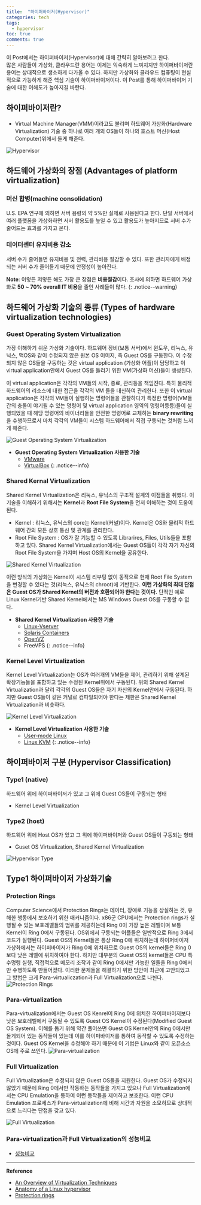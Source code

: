 ```yaml
---
title:  "하이퍼바이저(Hypervisor)"
categories: tech
tags:
  - hypervisor
toc: true
comments: true
---
```

이 Post에서는 하이퍼바이저(Hypervisor)에 대해 간략히 알아보려고 한다.    
많은 사람들이 가상화, 클라우드란 용어는 이제는 익숙하게 느껴지지만
하이퍼바이저란 용어는 상대적으로 생소하게 다가올 수 있다. 하지만 가상화와
클라우드 컴퓨팅이 현실적으로 가능하게 해준 핵심 기술이 하이퍼바이저이다.
이 Post를 통해 하이퍼바이저 기술에 대한 이해도가 높아지길 바란다.    
    
    
## 하이퍼바이저란?
+ Virtual Machine Manager(VMM)이라고도 불리며 하드웨어 가상화(Hardware
  Virtualization) 기술 중 하나로 여러 개의 OS들이 하나의 호스트 머신(Host
  Computer)위에서 돌게 해준다.  
      
![Hypervisor](https://www.dropbox.com/s/qgchb6vpqt016jn/hypervisor.jpeg?raw=1)
    
    
## 하드웨어 가상화의 장점 (Advantages of platform virtualization)
### 머신 합병(machine consolidation)    
U.S. EPA 연구에 의하면 서버 용량의 약 5%만 실제로 사용된다고 한다. 단일
서버에서 여러 플랫폼을 가상화하면 서버 활용도를 높일 수 있고 활용도가
높아지므로 서버 수가 줄어드는 효과를 가지고 온다.
### 데이터센터 유지비용 감소   
서버 수가 줄어들면 유지비용 및 전력, 관리비용 절감할 수 있다. 또한 관리자에게
배정되는 서버 수가 줄어들기 때문에 안정성이 높아진다.    
     
**Note**: 이렇든 저렇든 해도 가장 큰 장점은 **비용절감**이다. 조사에 의하면 하드웨어 가상화로
**50 ~ 70% overall IT 비용**을 줄인 사례들이 많다.
{: .notice--warning}
    
    
## 하드웨어 가상화 기술의 종류 (Types of hardware virtualization technologies)
###  Guest Operating System Virtualization
가장 이해하기 쉬운 가상화 기술이다. 하드웨어 장비(보통 서버)에서 윈도우, 리눅스, 유닉스, 맥OS와 같이 수정되지 않은 원본 OS 이미지, 즉 Guest OS를 구동한다. 이 수정되지 않은 OS들을 구동하는 것은 virtual application (가상화 어플)이 담당하고 이 virtual application안에서 Guest OS를 돌리기 위한 VM(가상화 머신)들이 생성된다.      
     
이 virtual application은 각각의 VM들의 시작, 종료, 관리등을 책임진다. 특히
물리적 하드웨어의 리소스에 대한 접근을 각각의 VM 들을 대신하여 관리한다.
또한 이 virtual application은 각각의 VM들이
실행하는 명령어들을 관찰하다가 특정한 명령어(VM들간의 충돌이 야기될 수 있는
명령어 및 virtual application 영역의 명령어등등)들이 실행되었을 때 해당
명령어의 바이너리들을 안전한 명령어로 교체하는 **binary rewriting**을
수행하므로서 마치 각각의 VM들이 시스템 하드웨어에서 직접 구동되는 것처럼 느끼게
해준다.
   
![Guest Operating System
Virtualization](https://www.dropbox.com/s/jlzegmqs10h5d88/guest_os.jpeg?raw=1)
    
+ **Guest Operating System Virtualization 사용한 기술**
    - [VMware](https://www.vmware.com/kr.html)
    - [VirtualBox](https://www.virtualbox.org/)
{: .notice--info}

### Shared Kernal Virtualization
Shared Kernel Virtualization은 리눅스, 유닉스의 구조적 설계의 이점들을 취했다.
이 기술을 이해하기 위해서는 **Kernel**과 **Root File System**을 먼저 이해하는 것이
도움이 된다.
+ Kernel : 리눅스, 유닉스의 core는 Kernel(커널)이다. Kernel은 OS와 물리적
  하드웨어 간의 모든 상호 통신 및 관계를 관리한다.
+ Root File System : OS가 잘 기능할 수 있도록 Librarires, Files, Utils들을
  포함하고 있다.
Shared Kernel Virtualization에서는 Guest OS들이 각각 자기 자신의 Root File
System을 가지며 Host OS의 Kernel을 공유한다.

![Shared Kernel
Virtualization](https://www.dropbox.com/s/mwddff2hlbzmirh/shared_kernel.jpeg?raw=1)

이런 방식의 가상화는 Kernel이 시스템 리부팅 없이 동적으로 현재 Root File
System을 변경할 수 있다는 것(리눅스, 유닉스의 chroot)에 기반한다. **이런 가상화의
최대 단점은 Guest OS가 Shared Kernel의 버전과 호환되어야 한다는 것이다.** 단적인
예로 Linux Kernel기반 Shared Kernel에서는 MS Windows Guest OS를 구동할 수 없다.

+ **Shared Kernel Virtualization 사용한 기술**
    - [Linux-Vserver](http://www.linux-vserver.org/Welcome_to_Linux-VServer.org)
    - [Solaris Containers](http://www.oracle.com/technetwork/server-storage/solaris/containers-169727.html)
    - [OpenVZ](https://openvz.org/)
    - FreeVPS
{: .notice--info}

### Kernel Level Virtualization
Kernel Level Virtualization는 OS가 여러개의 VM들을 제어, 관리하기 위해
설계된 확장기능들을 포함하고 있는 수정된 Kernel위에서 구동된다. 위의 Shared
Kernel Virtualization과 달리 각각의 Guest OS들은 자기 자신의 Kernel안에서
구동된다. 하지만 Guest OS들이 같은 커널로 컴파일되어야 한다는 제한은 Shared
Kernel Virtualization과 비슷하다. 

![Kernel Level
Virtualization](https://www.dropbox.com/s/mwddff2hlbzmirh/shared_kernel.jpeg?raw=1)


+ **Kernel Level Virtualization 사용한 기술**
    - [User-mode Linux](http://user-mode-linux.sourceforge.net/)
    - [Linux KVM](https://www.linux-kvm.org/page/Main_Page)
{: .notice--info}
  
   
## 하이퍼바이저 구분 (Hypervisor Classification)

### Type1 (native)
하드웨어 위에 하이퍼바이저가 있고 그 위에 Guest OS들이 구동되는 형태
+ Kernel Level Virtualization

### Type2 (host)
하드웨어 위에 Host OS가 있고 그 위에 하이퍼바이저와 Guest OS들이 구동되는 형태
+ Guset OS Virtualization, Shared Kernel Virtualization

![Hypervisor Type](https://www.dropbox.com/s/81o9mskew68y6ms/hypervisor_type.jpeg?raw=1)


## Type1 하이퍼바이저 가상화기술

### Protection Rings
Computer Science에서 Protection Rings는 데이터, 장애로 기능을 상실하는 것,
유해한 행동에서 보호하기 위한 매커니즘이다. x86군 CPU에서는 Protection rings가
실행될 수 있는 보호레벨들의 범위를 제공하는데 Ring 0이 가장 높은 레벨이며 보통
Kernel이 Ring 0에서 구동된다. OS위에서 구동되는 어플들은 일반적으로 Ring 3에서
코드가 실행된다. Guest OS의 Kernel들은 통상 Ring 0에 위치하는데 하이퍼바이저
가상화에서는 하이퍼바이저가 Ring 0에 위치하므로 Guest OS의 kernel들은 Ring
0보다 낮은 레벨에 위치하여야 한다. 하지만 대부분의 Guest OS의 kernel들은 CPU
특수명령 실행, 직접적으로 메모리 조작과 같이 Ring 0에서만 가능한 일들을
Ring 0에서만 수행하도록 만들어졌다. 이러한 문제들을 해결하기 위한 방안이 최근에
고안되었고 그 방법은 크게 Para-virtualiczation과 Full Virtualization으로
나뉜다.
![Protection
Rings](https://www.dropbox.com/s/5v6v4ozq6zgz4d6/x86_rings.png?raw=1)

### Para-virtualization
Para-virtualization에서는 Guest OS Kenrel이 Ring 0에 위치한 하이퍼바이저보다
낮은 보호레벨에서 구동될 수 있도록 Guest OS Kernel이 수정된다(Modified Guest
OS System). 이해를 돕기 위해 약간 풀어쓰면 Guest OS Kernel안의 Ring 0에서만
돌게되어 있는 동작들이 있는데 이를 하이퍼바이저를 통하여 동작할 수 있도록
수정하는 것이다. Guest OS Kernel을 수정해야 하기 때문에 이 기법은 Linux와 같이
오픈소스 OS에 주로 쓰인다.
![Para-virtualization](https://www.dropbox.com/s/m0u28rwvsph36b6/para_virtualization.jpeg?raw=1)

### Full Virtualization
Full Virtualization은 수정되지 않은 Guest OS들을 지원한다. Guest OS가 수정되지
않았기 때문에 Ring 0에서만 작동하는 동작들을 가지고 있으나 Full
Virtualization에서는 CPU Emulation을 통하여 이런 동작들을 제어하고 보호한다.
이런 CPU Emulation 프로세스가 Para-virtualization에 비해 시간과 자원을
소모하므로 상대적으로 느리다는 단점을 갖고 있다.

![Full
Virtualization](https://www.dropbox.com/s/5hgwq081eiohe3v/full_virtualization.jpeg?raw=1)

### Para-virtualization과 Full Virtualization의 성능비교
+ [성능비교](
  http://shortrecipes.blogspot.kr/2009/03/xen-performance-of-full-virtualization.html
  )

---

**Reference**
+ [An Overview of Virtualization Techniques](http://www.virtuatopia.com/index.php/An_Overview_of_Virtualization_Techniques)
+ [Anatomy of a Linux hypervisor](http://www.ibm.com/developerworks/linux/library/l-hypervisor/)
+ [Protection rings](https://en.wikipedia.org/wiki/Protection_ring)
